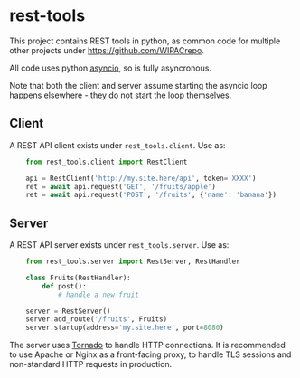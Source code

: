 # rest-tools

This project contains REST tools in python, as common code for multiple other
projects under https://github.com/WIPACrepo.

All code uses python [asyncio](https://docs.python.org/3/library/asyncio.html),
so is fully asyncronous.

Note that both the client and server assume starting the asyncio loop
happens elsewhere - they do not start the loop themselves.

## Client

A REST API client exists under `rest_tools.client`.  Use as:

```python
    from rest_tools.client import RestClient

    api = RestClient('http://my.site.here/api', token='XXXX')
    ret = await api.request('GET', '/fruits/apple')
    ret = await api.request('POST', '/fruits', {'name': 'banana'})
```

## Server

A REST API server exists under `rest_tools.server`. Use as:

```python
    from rest_tools.server import RestServer, RestHandler

    class Fruits(RestHandler):
        def post():
            # handle a new fruit

    server = RestServer()
    server.add_route('/fruits', Fruits)
    server.startup(address='my.site.here', port=8080)
```

The server uses [Tornado](https://tornado.readthedocs.io) to handle HTTP
connections. It is recommended to use Apache or Nginx as a front-facing proxy,
to handle TLS sessions and non-standard HTTP requests in production.